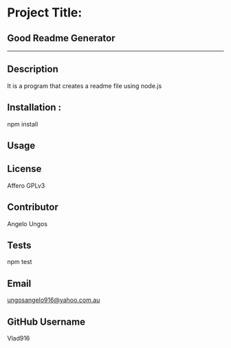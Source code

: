 
             
# Project Title: 

## Good Readme Generator
   ____
## Description 
    
  It is a program that creates a readme file using node.js

## Installation : 
  
  npm install

## Usage
                
## License
    
  Affero GPLv3

## Contributor

  Angelo Ungos

## Tests
  
  npm test

## Email

  ungosangelo916@yahoo.com.au

## GitHub Username

  Vlad916

                